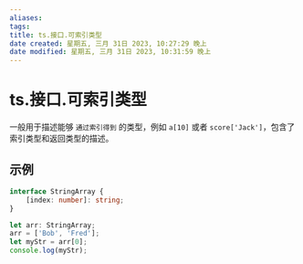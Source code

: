 ```yaml
---
aliases: 
tags: 
title: ts.接口.可索引类型
date created: 星期五, 三月 31日 2023, 10:27:29 晚上
date modified: 星期五, 三月 31日 2023, 10:31:59 晚上
---
```


# ts.接口.可索引类型

一般用于描述能够 `通过索引得到` 的类型，例如 `a[10]` 或者 `score['Jack']`，包含了索引类型和返回类型的描述。

## 示例

```typescript
interface StringArray {
	[index: number]: string;
}

let arr: StringArray;
arr = ['Bob', 'Fred'];
let myStr = arr[0];
console.log(myStr);
```
